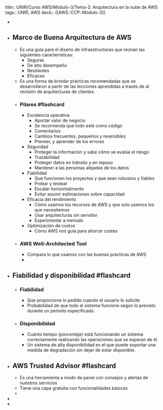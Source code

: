 title:: UNIR/Curso AWS/Módulo-3/Tema-2: Arquitectura en la nube de AWS
tags:: UNIR, AWS
deck:: [[AWS::CCP::Módulo-3]]

-
- ## Marco de Buena Arquitectura de AWS
	- Es una guía para el diseño de infraestructuras que reúnan las siguientes características:
		- Seguras
		- De alto desempeño
		- Resilientes
		- Eficaces
	- Es una forma de brindar prácticas recomendadas que se desarrollaron a partir de las lecciones aprendidas a través de al revisión de arquitecturas de clientes.
	- ### Pilares #flashcard
		- Excelencia operativa
			- Aportar valor de negocio
			- Se recomienda que todo esté como código
			- Comentarios
			- Cambios frecuentes, pequeños y reversibles
			- Preveer, y aprender de los errores
		- Seguridad
			- Proteger la información y sabe cómo se evalúa el riesgo
			- Trazabilidad
			- Proteger datos en tránsito y en reposo
			- Mantener a las personas alejadas de los datos
		- Fiabilidad
			- Que funcionen los proyectos y que sean robustos y fiables
			- Probar y testear
			- Escalar horizontalmente
			- Evitar asumir estimaciones sobre capacidad
		- Eficacia del rendimiento
			- Cómo usamos los recursos de AWS y que solo usemos los que necesitemos
			- Usar arquitecturas sin servidor
			- Experimentar a menudo
		- Optimización de costos
			- Cómo AWS nos guía para ahorrar costes
	- ### AWS Well-Architected Tool
		- Compara lo que usamos con las buenas prácticas de AWS
		-
- ## Fiabilidad y disponibilidad #flashcard
	- ### Fiabilidad
		- Que proporcione lo pedido cuando el usuario lo solicite
		- Probabilidad de que todo el sistema funcione según lo previsto durante un periodo especificado.
	- ### Disponibilidad
		- Cuánto tiempo (porcentaje) está funcionando un sistema correctamente realizando las operaciones que se esperan de él.
		- Un sistema de alta disponibilidad es el que puede soportar una medida de degradación sin dejar de estar disponible.
- ## AWS Trusted Advisor #flashcard
	- Es una herramienta a modo de panel con consejos y alertas de nuestros servicios
	- Tiene una capa gratuita con funcionalidades básicas.
	-
-
-